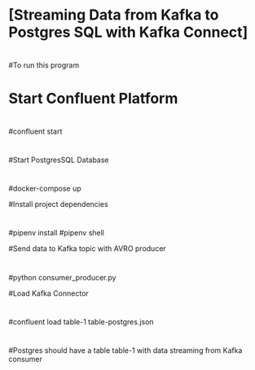 # [Streaming Data from Kafka to Postgres SQL with Kafka Connect]
#
#To run this program
# Start Confluent Platform
#
#confluent start
#
#Start PostgresSQL Database
#
#docker-compose up

#Install project dependencies
#
#pipenv install
#pipenv shell

#Send data to Kafka topic with AVRO producer
#
#python consumer_producer.py

#Load Kafka Connector
#
#confluent load table-1 table-postgres.json
#
#Postgres should have a table table-1 with data streaming from Kafka consumer 

 
